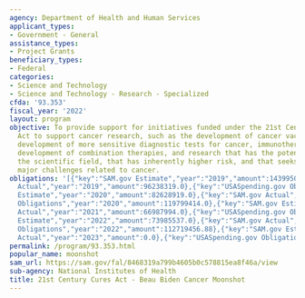 ```yaml
---
agency: Department of Health and Human Services
applicant_types:
- Government - General
assistance_types:
- Project Grants
beneficiary_types:
- Federal
categories:
- Science and Technology
- Science and Technology - Research - Specialized
cfda: '93.353'
fiscal_year: '2022'
layout: program
objective: To provide support for initiatives funded under the 21st Century Cures
  Act to support cancer research, such as the development of cancer vaccines, the
  development of more sensitive diagnostic tests for cancer, immunotherapy and the
  development of combination therapies, and research that has the potential to transform
  the scientific field, that has inherently higher risk, and that seeks to address
  major challenges related to cancer.
obligations: '[{"key":"SAM.gov Estimate","year":"2019","amount":143995000.0},{"key":"SAM.gov
  Actual","year":"2019","amount":96238319.0},{"key":"USASpending.gov Obligations","year":"2019","amount":197298930.0},{"key":"SAM.gov
  Estimate","year":"2020","amount":82628919.0},{"key":"SAM.gov Actual","year":"2020","amount":59946333.0},{"key":"USASpending.gov
  Obligations","year":"2020","amount":119799414.0},{"key":"SAM.gov Estimate","year":"2021","amount":84514444.0},{"key":"SAM.gov
  Actual","year":"2021","amount":66987994.0},{"key":"USASpending.gov Obligations","year":"2021","amount":113739025.82},{"key":"SAM.gov
  Estimate","year":"2022","amount":73985537.0},{"key":"SAM.gov Actual","year":"2022","amount":49889327.0},{"key":"USASpending.gov
  Obligations","year":"2022","amount":112719456.88},{"key":"SAM.gov Estimate","year":"2023","amount":78925810.0},{"key":"SAM.gov
  Actual","year":"2023","amount":0.0},{"key":"USASpending.gov Obligations","year":"2023","amount":28208393.27}]'
permalink: /program/93.353.html
popular_name: moonshot
sam_url: https://sam.gov/fal/8468319a799b4605b0c578815ea8f46a/view
sub-agency: National Institutes of Health
title: 21st Century Cures Act - Beau Biden Cancer Moonshot
---
```

